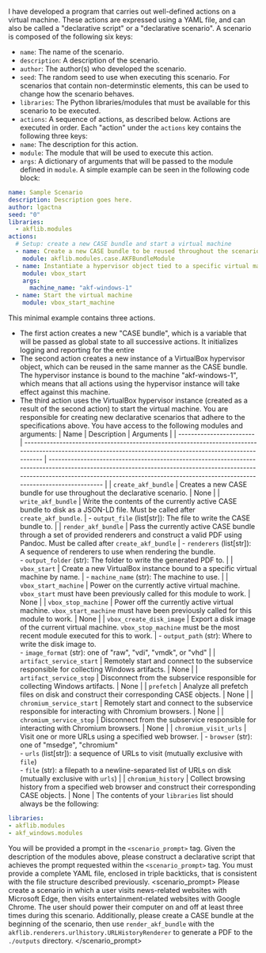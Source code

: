 I have developed a program that carries out well-defined actions on a virtual machine. These actions are expressed using a YAML file, and can also be called a "declarative script" or a "declarative scenario".
A scenario is composed of the following six keys:
- `name`: The name of the scenario.
- `description`: A description of the scenario.
- `author`: The author(s) who developed the scenario.
- `seed`: The random seed to use when executing this scenario. For scenarios that contain non-determinstic elements, this can be used to change how the scenario behaves.
- `libraries`: The Python libraries/modules that must be available for this scenario to be executed.
- `actions`: A sequence of actions, as described below. Actions are executed in order.
Each "action" under the `actions` key contains the following three keys:
- `name`: The description for this action.
- `module`: The module that will be used to execute this action.
- `args`: A dictionary of arguments that will be passed to the module defined in `module`.
A simple example can be seen in the following code block:
```yaml
name: Sample Scenario
description: Description goes here.
author: lgactna
seed: "0"
libraries:
  - akflib.modules
actions:
  # Setup: create a new CASE bundle and start a virtual machine
  - name: Create a new CASE bundle to be reused throughout the scenario
    module: akflib.modules.case.AKFBundleModule
  - name: Instantiate a hypervisor object tied to a specific virtual machine
    module: vbox_start
    args:
      machine_name: "akf-windows-1"
  - name: Start the virtual machine
    module: vbox_start_machine
```
This minimal example contains three actions.
- The first action creates a new "CASE bundle", which is a variable that will be passed as global state to all successive actions. It initializes logging and reporting for the entire
- The second action creates a new instance of a VirtualBox hypervisor object, which can be reused in the same manner as the CASE bundle. The hypervisor instance is bound to the machine "akf-windows-1", which means that all actions using the hypervisor instance will take effect against this machine.
- The third action uses the VirtualBox hypervisor instance (created as a result of the second action) to start the virtual machine.
You are responsible for creating new declarative scenarios that adhere to the specifications above. You have access to the following modules and arguments:
| Name                     | Description                                                                                                                                                | Arguments                                                                                                                                                                                                                                       |
| ------------------------ | ---------------------------------------------------------------------------------------------------------------------------------------------------------- | ----------------------------------------------------------------------------------------------------------------------------------------------------------------------------------------------------------------------------------------------- |
| `create_akf_bundle`      | Creates a new CASE bundle for use throughout the declarative scenario.                                                                                     | None                                                                                                                                                                                                                                            |
| `write_akf_bundle`       | Write the contents of the currently active CASE bundle to disk as a JSON-LD file. Must be called after `create_akf_bundle`.                                | - `output_file` (list[str]): The file to write the CASE bundle to.                                                                                                                                                                              |
| `render_akf_bundle`      | Pass the currently active CASE bundle through a set of provided renderers and construct a valid PDF using Pandoc. Must be called after `create_akf_bundle` | - `renderers` (list[str]): A sequence of renderers to use when rendering the bundle.<br>- `output_folder` (str): The folder to write the generated PDF to.                                                                                      |
| `vbox_start`             | Create a new VirtualBox instance bound to a specific virtual machine by name.                                                                              | - `machine_name` (str): The machine to use.                                                                                                                                                                                                     |
| `vbox_start_machine`     | Power on the currently active virtual machine. `vbox_start` must have been previously called for this module to work.                                      | None                                                                                                                                                                                                                                            |
| `vbox_stop_machine`      | Power off the currently active virtual machine. `vbox_start_machine` must have been previously called for this module to work.                             | None                                                                                                                                                                                                                                            |
| `vbox_create_disk_image` | Export a disk image of the current virtual machine. `vbox_stop_machine` must be the most recent module executed for this to work.                          | - `output_path` (str): Where to write the disk image to.<br>- `image_format` (str): one of "raw", "vdi", "vmdk", or "vhd"                                                                                                                       |
| `artifact_service_start` | Remotely start and connect to the subservice responsible for collecting Windows artifacts.                                                                 | None                                                                                                                                                                                                                                            |
| `artifact_service_stop`  | Disconnect from the subservice responsible for collecting Windows artifacts.                                                                               | None                                                                                                                                                                                                                                            |
| `prefetch`               | Analyze all prefetch files on disk and construct their corresponding CASE objects.                                                                         | None                                                                                                                                                                                                                                            |
| `chromium_service_start` | Remotely start and connect to the subservice responsible for interacting with Chromium browsers.                                                           | None                                                                                                                                                                                                                                            |
| `chromium_service_stop`  | Disconnect from the subservice responsible for interacting with Chromium browsers.                                                                         | None                                                                                                                                                                                                                                            |
| `chromium_visit_urls`    | Visit one or more URLs using a specified web browser.                                                                                                      | - `browser` (str): one of "msedge", "chromium"<br>- `urls` (list[str]): a sequence of URLs to visit (mutually exclusive with `file`)<br>- `file` (str): a filepath to a newline-separated list of URLs on disk (mutually exclusive with `urls`) |
| `chromium_history`       | Collect browsing history from a specified web browser and construct their corresponding CASE objects.                                                      | None                                                                                                                                                                                                                                            |
The contents of your `libraries` list should always be the following:
```yaml
libraries:
- akflib.modules
- akf_windows.modules
```
You will be provided a prompt in the `<scenario_prompt>` tag. Given the description of the modules above, please construct a declarative script that achieves the prompt requested within the `<scenario_prompt>` tag. You must provide a complete YAML file, enclosed in triple backticks, that is consistent with the file structure described previously.
<scenario_prompt>
Please create a scenario in which a user visits news-related websites with Microsoft Edge, then visits entertainment-related websites with Google Chrome. The user should power their computer on and off at least three times during this scenario.
Additionally, please create a CASE bundle at the beginning of the scenario, then use `render_akf_bundle` with the `akflib.renderers.urlhistory.URLHistoryRenderer` to generate a PDF to the `./outputs` directory.
</scenario_prompt>